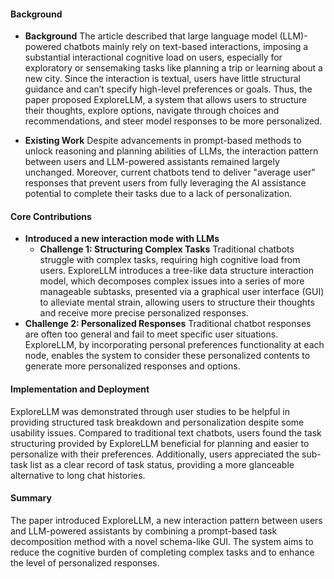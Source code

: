 #### Background
- **Background**
The article described that large language model (LLM)-powered chatbots mainly rely on text-based interactions, imposing a substantial interactional cognitive load on users, especially for exploratory or sensemaking tasks like planning a trip or learning about a new city. Since the interaction is textual, users have little structural guidance and can’t specify high-level preferences or goals. Thus, the paper proposed ExploreLLM, a system that allows users to structure their thoughts, explore options, navigate through choices and recommendations, and steer model responses to be more personalized.

- **Existing Work**
Despite advancements in prompt-based methods to unlock reasoning and planning abilities of LLMs, the interaction pattern between users and LLM-powered assistants remained largely unchanged. Moreover, current chatbots tend to deliver "average user" responses that prevent users from fully leveraging the AI assistance potential to complete their tasks due to a lack of personalization.

#### Core Contributions
  - **Introduced a new interaction mode with LLMs**
      - **Challenge 1: Structuring Complex Tasks** Traditional chatbots struggle with complex tasks, requiring high cognitive load from users. ExploreLLM introduces a tree-like data structure interaction model, which decomposes complex issues into a series of more manageable subtasks, presented via a graphical user interface (GUI) to alleviate mental strain, allowing users to structure their thoughts and receive more precise personalized responses.
  - **Challenge 2: Personalized Responses** Traditional chatbot responses are often too general and fail to meet specific user situations. ExploreLLM, by incorporating personal preferences functionality at each node, enables the system to consider these personalized contents to generate more personalized responses and options.

#### Implementation and Deployment
ExploreLLM was demonstrated through user studies to be helpful in providing structured task breakdown and personalization despite some usability issues. Compared to traditional text chatbots, users found the task structuring provided by ExploreLLM beneficial for planning and easier to personalize with their preferences. Additionally, users appreciated the sub-task list as a clear record of task status, providing a more glanceable alternative to long chat histories.

#### Summary
The paper introduced ExploreLLM, a new interaction pattern between users and LLM-powered assistants by combining a prompt-based task decomposition method with a novel schema-like GUI. The system aims to reduce the cognitive burden of completing complex tasks and to enhance the level of personalized responses.
